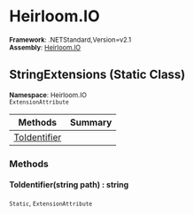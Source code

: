 # Heirloom.IO

<small>**Framework**: .NETStandard,Version=v2.1</small>  
<small>**Assembly**: [Heirloom.IO](../Heirloom.IO/Heirloom.IO.md)</small>  

## StringExtensions (Static Class)
<small>**Namespace**: Heirloom.IO</small>  
<small>`ExtensionAttribute`</small>

| Methods                      | Summary |
|------------------------------|---------|
| [ToIdentifier](#TOI61203AA6) |         |

### Methods

#### <a name="TOI61203AA6"></a>ToIdentifier(string path) : string
<small>`Static`, `ExtensionAttribute`</small>


